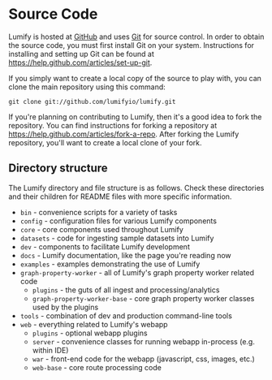 # Source Code

Lumify is hosted at [GitHub](http://www.github.com) and uses [Git](http://git-scm.com/) for source control. In order to
obtain the source code, you must first install Git on your system. Instructions for installing and setting up Git can be
found at https://help.github.com/articles/set-up-git.

If you simply want to create a local copy of the source to play with, you can clone the main repository using this command:

    git clone git://github.com/lumifyio/lumify.git

If you're planning on contributing to Lumify, then it's a good idea to fork the repository. You can find instructions
for forking a repository at https://help.github.com/articles/fork-a-repo. After forking the Lumify repository, you'll
want to create a local clone of your fork.

## Directory structure

The Lumify directory and file structure is as follows. Check these directories and their children for README files
with more specific information.

* `bin` - convenience scripts for a variety of tasks
* `config` - configuration files for various Lumify components
* `core` - core components used throughout Lumify
* `datasets` - code for ingesting sample datasets into Lumify
* `dev` - components to facilitate Lumify development
* `docs` - Lumify documentation, like the page you're reading now
* `examples` - examples demonstrating the use of Lumify
* `graph-property-worker` - all of Lumify's graph property worker related code
  * `plugins` - the guts of all ingest and processing/analytics
  * `graph-property-worker-base` - core graph property worker classes used by the plugins
* `tools` - combination of dev and production command-line tools
* `web` - everything related to Lumify's webapp
  * `plugins` - optional webapp plugins
  * `server` - convenience classes for running webapp in-process (e.g. within IDE)
  * `war` - front-end code for the webapp (javascript, css, images, etc.)
  * `web-base` - core route processing code
